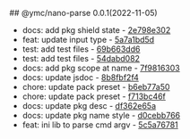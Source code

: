 <a name="0.0.1"></a>## @ymc/nano-parse 0.0.1(2022-11-05) 
- docs: add pkg shield state - [2e798e302](https://github.com/ymc-github/js-idea/commit/72e798e302b977caebaaccf983251a3051620b52 "docs(core): add pkg shield state&#10;&#10;update lin,tes state in readme.md&#10;update banner in dist&#10;&#10;generated by ymc@robot")
- feat: update input type - [5a7a1bd5d](https://github.com/ymc-github/js-idea/commit/c5a7a1bd5d0e09bc3443a5e504b4d3c2d09c59a7 "feat(core): update input type&#10;&#10;export parse&#10;export parseMsgBody, getIssueInFoot&#10;export getTypeInSubject, getScopeInSubject&#10;&#10;generated by ymc@robot")
- test: add test files - [69b663dd6](https://github.com/ymc-github/js-idea/commit/469b663dd6c41f5f2ce7205c5a2a4c6bf42d40b5 "test(core): add test files&#10;&#10;export writemsgtpl, writemsg to write msg tpl&#10;export writemsgdata to write msg data&#10;&#10;generated by ymc@robot")
- test: add test files - [54dabd082](https://github.com/ymc-github/js-idea/commit/954dabd0826013860fd3c704dc4a71e669481119 "test(core): add test files&#10;&#10;delete unused comment&#10;&#10;generated by ymc@robot")
- docs: add pkg scope at name - [7f9816303](https://github.com/ymc-github/js-idea/commit/17f9816303affed7df6cf9d56cf31f4ee2c7cbd5 "docs(core): add pkg scope at name&#10;&#10;export setClassConstructor and alias&#10;export setClassMethod and alias&#10;export mixClass and alias&#10;export setClassMethodAlias&#10;&#10;generated by ymc@robot")
- docs: update jsdoc - [8b8fbf2f4](https://github.com/ymc-github/js-idea/commit/b8b8fbf2f407c4bf99e4143c71d07dfe424f80b3 "docs(core): update jsdoc&#10;&#10;use cjs,esm,umd format&#10;use min version per format&#10;use esm without min as index.js&#10;&#10;generated by ymc@robot")
- chore: update pack preset - [b6eb77a50](https://github.com/ymc-github/js-idea/commit/5b6eb77a500e53d4c3d4537ed0ae9a7a16b24db9 "chore(core): update pack preset&#10;&#10;update packagejson.description&#10;&#10;generated by ymc@robot")
- chore: update pack preset - [f713bc46f](https://github.com/ymc-github/js-idea/commit/5f713bc46fa68db9cc82fc6165de87196e4a6587 "chore(core): update pack preset&#10;&#10;disbale no-use-before-define,no-param-reassign&#10;&#10;generated by ymc@robot")
- docs: update pkg desc - [df362e65a](https://github.com/ymc-github/js-idea/commit/cdf362e65af455a99d04f5e70e526f42dbc109c5 "docs(core): update pkg desc&#10;&#10;to passed option.xx to fun&#10;&#10;generated by ymc@robot")
- docs: update pkg name style - [d0cebb766](https://github.com/ymc-github/js-idea/commit/5d0cebb76686e9641b43023052ae7f2e4079d85a "docs(core): update pkg name style&#10;&#10;")
- feat: ini lib to parse cmd argv - [5c5a76781](https://github.com/ymc-github/js-idea/commit/a5c5a767812159ed2b521ea1325b6a5070595082 "feat(core): ini lib to parse cmd argv&#10;&#10;")